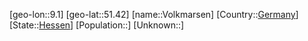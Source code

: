 ﻿---
location: [51.42,9.1]
type: City
tags:
- geo/City


SpocWebEntityId: 35344
isDeleted: false
confidential: public

---
[geo-lon::9.1]
[geo-lat::51.42]
[name::Volkmarsen]
[Country::[Germany](geo/Continent/Europe/Germany.md)]
[State::[Hessen](geo/Continent/Europe/Germany/Hessen.md)]
[Population::]
[Unknown::]

